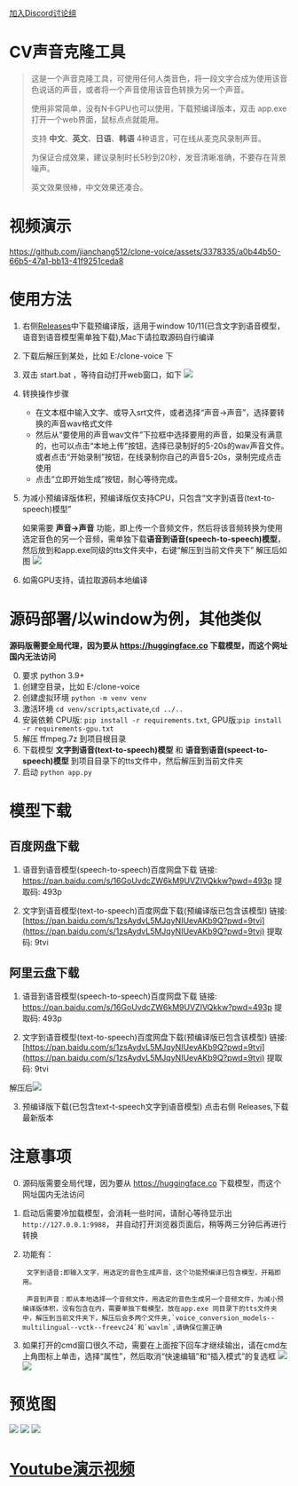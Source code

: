 [加入Discord讨论组](https://discord.gg/evkPeKJddD)

# CV声音克隆工具

> 
> 这是一个声音克隆工具，可使用任何人类音色，将一段文字合成为使用该音色说话的声音，或者将一个声音使用该音色转换为另一个声音。
> 
> 使用非常简单，没有N卡GPU也可以使用，下载预编译版本，双击 app.exe 打开一个web界面，鼠标点点就能用。
> 
> 支持 **中文**、**英文**、**日语**、**韩语** 4种语言，可在线从麦克风录制声音。
> 
> 为保证合成效果，建议录制时长5秒到20秒，发音清晰准确，不要存在背景噪声。
> 
> 英文效果很棒，中文效果还凑合。
> 


# 视频演示

https://github.com/jianchang512/clone-voice/assets/3378335/a0b44b50-66b5-47a1-bb13-41f9251ceda8




# 使用方法

1. 右侧[Releases](https://github.com/jianchang512/clone-voice/releases)中下载预编译版，适用于window 10/11(已含文字到语音模型，语音到语音模型需单独下载),Mac下请拉取源码自行编译
2. 下载后解压到某处，比如 E:/clone-voice 下
3. 双击 start.bat ，等待自动打开web窗口，如下
![](./images/0.png)

4. 转换操作步骤
	
	- 在文本框中输入文字、或导入srt文件，或者选择“声音->声音”，选择要转换的声音wav格式文件
	- 然后从“要使用的声音wav文件”下拉框中选择要用的声音，如果没有满意的，也可以点击“本地上传”按钮，选择已录制好的5-20s的wav声音文件。或者点击“开始录制”按钮，在线录制你自己的声音5-20s，录制完成点击使用
	- 点击“立即开始生成”按钮，耐心等待完成。
	
5. 为减小预编译版体积，预编译版仅支持CPU，只包含“文字到语音(text-to-speech)模型”
	
    如果需要 **声音->声音** 功能，即上传一个音频文件，然后将该音频转换为使用选定音色的另一个音频，需单独下载**语音到语音(speech-to-speech)模型**，然后放到和app.exe同级的tts文件夹中，右键“解压到当前文件夹下” 解压后如图
    ![](./images/2.png)
    

6. 如需GPU支持，请拉取源码本地编译



# 源码部署/以window为例，其他类似

**源码版需要全局代理，因为要从 https://huggingface.co 下载模型，而这个网址国内无法访问**

0. 要求 python 3.9+
1. 创建空目录，比如 E:/clone-voice
2. 创建虚拟环境 `python -m venv venv`
3. 激活环境 `cd venv/scripts`,`activate`,`cd ../..`
4. 安装依赖 CPU版: `pip install -r requirements.txt`, GPU版:`pip install -r requirements-gpu.txt`
5. 解压 ffmpeg.7z 到项目根目录
6. 下载模型 **文字到语音(text-to-speech)模型**  和  **语音到语音(speect-to-speech)模型**  到项目目录下的tts文件中，然后解压到当前文件夹
7. 启动 `python app.py`

# 模型下载


## 百度网盘下载 

1. 语音到语音模型(speech-to-speech)百度网盘下载
链接: https://pan.baidu.com/s/16GoUvdcZW6kM9UVZIVQkkw?pwd=493p 
提取码: 493p


2. 文字到语音模型(text-to-speech)百度网盘下载(预编译版已包含该模型)
链接: [https://pan.baidu.com/s/1zsAydvL5MJqyNIUevAKb9Q?pwd=9tvi](https://pan.baidu.com/s/1zsAydvL5MJqyNIUevAKb9Q?pwd=9tvi)
提取码: 9tvi


## 阿里云盘下载

1. 语音到语音模型(speech-to-speech)百度网盘下载
链接: https://pan.baidu.com/s/16GoUvdcZW6kM9UVZIVQkkw?pwd=493p 
提取码: 493p


2. 文字到语音模型(text-to-speech)百度网盘下载(预编译版已包含该模型)
链接: [https://pan.baidu.com/s/1zsAydvL5MJqyNIUevAKb9Q?pwd=9tvi](https://pan.baidu.com/s/1zsAydvL5MJqyNIUevAKb9Q?pwd=9tvi)
提取码: 9tvi


解压后![](./images/2.png)


3. 预编译版下载(已包含text-t-speech文字到语音模型)
点击右侧 Releases,下载最新版本


# 注意事项


0. 源码版需要全局代理，因为要从 https://huggingface.co 下载模型，而这个网址国内无法访问
1. 启动后需要冷加载模型，会消耗一些时间，请耐心等待显示出`http://127.0.0.1:9988`， 并自动打开浏览器页面后，稍等两三分钟后再进行转换
2. 功能有：

		文字到语音:即输入文字，用选定的音色生成声音，这个功能预编译已包含模型，开箱即用。
		
		声音到声音：即从本地选择一个音频文件，用选定的音色生成另一个音频文件，为减小预编译版体积，没有包含在内，需要单独下载模型，放在app.exe 同目录下的tts文件夹中，解压到当前文件夹下，解压后会多两个文件夹,`voice_conversion_models--multilingual--vctk--freevc24`和`wavlm`,请确保位置正确
		
3. 如果打开的cmd窗口很久不动，需要在上面按下回车才继续输出，请在cmd左上角图标上单击，选择“属性”，然后取消“快速编辑”和“插入模式”的复选框
![](./images/3.png)
![](./images/4.png)




# 预览图

![](./images/0.png)
![](./images/1.png)
![](./images/2.png)

# [Youtube演示视频](https://youtu.be/NL5cIoJ9Gjo)
